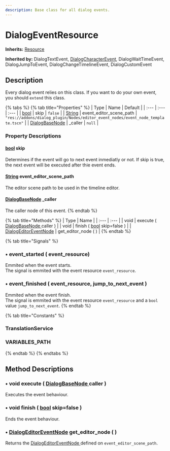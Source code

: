 ```yaml
---
description: Base class for all dialog events.
---
```


# DialogEventResource

**Inherits:** [Resource](https://docs.godotengine.org/es/stable/classes/class_resource.html)

**Inherited by:** DialogTextEvent, [DialogCharacterEvent](dialogcharacterevent.md), DialogWaitTimeEvent, DialogJumpToEvent, DialogChangeTimelineEvent, DialogCustomEvent

## Description

Every dialog event relies on this class. If you want to do your own event, you should `extend` this class.

{% tabs %}
{% tab title="Properties" %}
| Type | Name | Default |
| :--- | :--- | :--- |
| [bool](https://docs.godotengine.org/es/stable/classes/class_bool.html) | skip | `false` |
| [String](https://docs.godotengine.org/es/stable/classes/class_string.html) | event\_editor\_scene\_path | `"res://addons/dialog_plugin/Nodes/editor_event_nodes/event_node_template.tscn"` |
| [DialogBaseNode](../../node-class/class_dialog-base-node/) | \_caller | `null` |

### Property Descriptions

#### [bool](https://docs.godotengine.org/es/stable/classes/class_bool.html) skip <a id="property-skip"></a>

Determines if the event will go to next event inmediatly or not. If skip is true, the next event will be executed after thie event ends.



#### [String](https://docs.godotengine.org/es/stable/classes/class_string.html) event\_editor\_scene\_path

The editor scene path to be used in the timeline editor.



#### [DialogBaseNode](../../node-class/class_dialog-base-node/) \_caller

The caller node of this event.
{% endtab %}

{% tab title="Methods" %}
| Type | Name |
| :--- | :--- |
| void | execute \( [DialogBaseNode ](../../node-class/class_dialog-base-node/)caller \) |
| void | finish \( [bool](https://docs.godotengine.org/es/stable/classes/class_bool.html) skip=false \) |
| [DialogEditorEventNode](../../node-class/class_dialog-editor-event-node.md) | get\_editor\_node \( \) |
{% endtab %}

{% tab title="Signals" %}
### •  event\_started \( event\_resource\)

Emmited when the event starts.  
The signal is emmited with the event resource `event_resource`.

### •  event\_finished \( event\_resource, jump\_to\_next\_event \)

Emmited when the event finish.   
The signal is emmited with the event resource `event_resource` and a `bool` value `jump_to_next_event`.
{% endtab %}

{% tab title="Constants" %}
### TranslationService

### VARIABLES\_PATH
{% endtab %}
{% endtabs %}

## Method Descriptions

### •  void  execute \( [DialogBaseNode ](../../node-class/class_dialog-base-node/)caller \)

Executes the event behaviour.

### •  void  finish \(  [bool](https://docs.godotengine.org/es/stable/classes/class_bool.html) skip=false \)

Ends the event behaviour.

### •  [DialogEditorEventNode](../../node-class/class_dialog-editor-event-node.md)  get\_editor\_node \( \)

Returns the [DialogEditorEventNode ](../../node-class/class_dialog-editor-event-node.md)defined on `event_editor_scene_path`.



